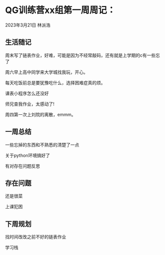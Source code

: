 # QG训练营xx组第一周周记：
2023年3月21日                          林派浩

## 生活随记

周末写了链表作业，好难，可能是因为不经常敲码，还有就是上学期的c有一些忘了

周六早上高中同学来大学城找我玩，开心。

每天吃饭前总是要犹豫吃什么，选择困难症真的烦。

课表小程序怎么还没好

师兄查我作业，太感动了!

周四第一次上刘院的离散，emmm。

## 一周总结

一些忘掉的东西和不熟悉的清楚了一点

关于python环境搞好了

有对存在问题反思

## 存在问题

还是很菜

上课犯困

## 下周规划

找时间改改之前不好的链表作业

学习栈
